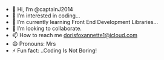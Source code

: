 - 👋 Hi, I’m @captainJ2014
- 👀 I’m interested in coding...
- 🌱 I’m currently learning Front End Development Libraries...
- 💞️ I’m looking to collaborate.
- 📫 How to reach me dorisfoxannette1@icloud.com
- 😄 Pronouns: Mrs
- ⚡ Fun fact: ..Coding Is Not Boring!

<!---
captainJ2014/captainJ2014 is a ✨ special ✨ repository because its `README.md` (this file) appears on your GitHub profile.
You can click the Preview link to take a look at your changes.
--->

